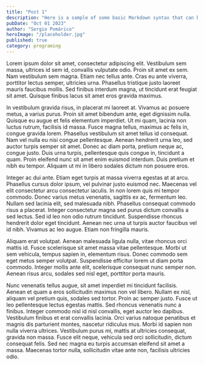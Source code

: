 ```yaml
---
title: "Post 1"
description: "Here is a sample of some basic Markdown syntax that can be used when writing Markdown content in Astro."
pubDate: "Oct 01 2023"
author: "Sergio Pomárico"
heroImage: "/placeholder.jpg"
published: true
category: programing
---
```


Lorem ipsum dolor sit amet, consectetur adipiscing elit. Vestibulum sem massa, ultrices id sem id, convallis vulputate odio. Proin sit amet ex sem. Nam vestibulum sem magna. Etiam nec tellus ante. Cras eu ante viverra, porttitor lectus semper, ultricies urna. Phasellus tristique justo laoreet mauris faucibus mollis. Sed finibus interdum magna, ut tincidunt erat feugiat sit amet. Quisque finibus lacus sit amet eros gravida maximus.

In vestibulum gravida risus, in placerat mi laoreet at. Vivamus ac posuere metus, a varius purus. Proin sit amet bibendum ante, eget dignissim nulla. Quisque eu augue et felis elementum imperdiet. Ut mi quam, lacinia non luctus rutrum, facilisis id massa. Fusce magna tellus, maximus ac felis in, congue gravida lorem. Phasellus vestibulum sit amet tellus id consequat. Nam vel nulla eu nisi congue pellentesque. Aenean hendrerit urna leo, sed auctor turpis semper sit amet. Donec ac diam porta, pretium neque ac, congue justo. Duis urna turpis, pellentesque quis congue in, tincidunt a quam. Proin eleifend nunc sit amet enim euismod interdum. Duis pretium et nibh eu tempor. Aliquam ut mi in libero sodales dictum non posuere eros.

Integer ac dui ante. Etiam eget turpis at massa viverra egestas at at arcu. Phasellus cursus dolor ipsum, vel pulvinar justo euismod nec. Maecenas vel elit consectetur arcu consectetur iaculis. In non lorem quis mi tempor commodo. Donec varius metus venenatis, sagittis ex ac, fermentum leo. Nullam sed lacinia elit, sed malesuada nibh. Phasellus consequat commodo risus a placerat. Integer consectetur magna sed purus dictum convallis a sed lectus. Sed id leo non odio rutrum tincidunt. Suspendisse rhoncus hendrerit dolor eget tincidunt. Aenean nec urna ut turpis auctor faucibus vel id nibh. Vivamus ac leo augue. Etiam non fringilla mauris.

Aliquam erat volutpat. Aenean malesuada ligula nulla, vitae rhoncus orci mattis id. Fusce scelerisque sit amet massa vitae pellentesque. Morbi ut sem vehicula, tempus sapien in, elementum risus. Donec commodo sem eget metus semper volutpat. Suspendisse efficitur lorem ut diam porta commodo. Integer mollis ante elit, scelerisque consequat nunc semper non. Aenean risus arcu, sodales sed nisl eget, porttitor porta mauris.

Nunc venenatis tellus augue, sit amet imperdiet mi tincidunt facilisis. Aenean et quam a eros sollicitudin maximus non vel libero. Nullam ex nisl, aliquam vel pretium quis, sodales sed tortor. Proin ac semper justo. Fusce ut leo pellentesque lectus egestas mattis. Sed rhoncus venenatis nunc a finibus. Integer commodo nisl id nisl convallis, eget auctor leo dapibus. Vestibulum finibus et erat convallis lacinia. Orci varius natoque penatibus et magnis dis parturient montes, nascetur ridiculus mus. Morbi id sapien non nulla viverra ultrices. Vestibulum purus mi, mattis at ultricies consequat, gravida non massa. Fusce elit neque, vehicula sed orci sollicitudin, dictum consequat felis. Sed nec magna eu turpis accumsan eleifend sit amet a massa. Maecenas tortor nulla, sollicitudin vitae ante non, facilisis ultricies odio.
